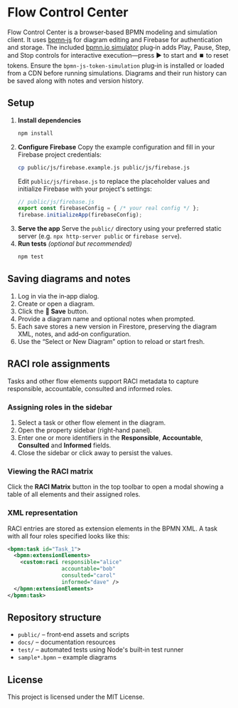 # Flow Control Center

Flow Control Center is a browser‑based BPMN modeling and simulation client. It uses [bpmn‑js](https://github.com/bpmn-io/bpmn-js) for diagram editing and Firebase for authentication and storage. The included [bpmn.io simulator](https://github.com/bpmn-io/bpmn-js-token-simulation) plug‑in adds Play, Pause, Step, and Stop controls for interactive execution—press ▶️ to start and ⏹️ to reset tokens. Ensure the `bpmn-js-token-simulation` plug‑in is installed or loaded from a CDN before running simulations. Diagrams and their run history can be saved along with notes and version history.

## Setup

1. **Install dependencies**
   ```bash
   npm install
   ```
2. **Configure Firebase**
   Copy the example configuration and fill in your Firebase project credentials:
   ```bash
   cp public/js/firebase.example.js public/js/firebase.js
   ```
   Edit `public/js/firebase.js` to replace the placeholder values and initialize Firebase with your project's settings:
   ```js
   // public/js/firebase.js
   export const firebaseConfig = { /* your real config */ };
   firebase.initializeApp(firebaseConfig);
   ```
3. **Serve the app**
   Serve the `public/` directory using your preferred static server (e.g. `npx http-server public` or `firebase serve`).
4. **Run tests** *(optional but recommended)*
   ```bash
   npm test
   ```

## Saving diagrams and notes

1. Log in via the in‑app dialog.
2. Create or open a diagram.
3. Click the **💾 Save** button.
4. Provide a diagram name and optional notes when prompted.
5. Each save stores a new version in Firestore, preserving the diagram XML, notes, and add‑on configuration.
6. Use the “Select or New Diagram” option to reload or start fresh.

## RACI role assignments

Tasks and other flow elements support RACI metadata to capture
responsible, accountable, consulted and informed roles.

### Assigning roles in the sidebar

1. Select a task or other flow element in the diagram.
2. Open the property sidebar (right‑hand panel).
3. Enter one or more identifiers in the **Responsible**, **Accountable**,
   **Consulted** and **Informed** fields.
4. Close the sidebar or click away to persist the values.

### Viewing the RACI matrix

Click the **RACI Matrix** button in the top toolbar to open a modal
showing a table of all elements and their assigned roles.

### XML representation

RACI entries are stored as extension elements in the BPMN XML. A task
with all four roles specified looks like this:

```xml
<bpmn:task id="Task_1">
  <bpmn:extensionElements>
    <custom:raci responsible="alice"
                 accountable="bob"
                 consulted="carol"
                 informed="dave" />
  </bpmn:extensionElements>
</bpmn:task>
```

## Repository structure

- `public/` – front‑end assets and scripts
- `docs/` – documentation resources
- `test/` – automated tests using Node's built‑in test runner
- `sample*.bpmn` – example diagrams

## License

This project is licensed under the MIT License.
